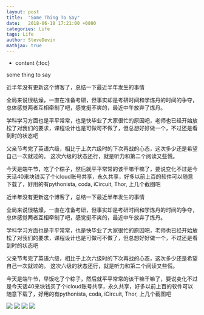 ```yaml
---
layout: post
title:  "Some Thing To Say"
date:   2018-06-18 17:21:00 +0800
categories: Life
tags: Life
author: SteveDevin
mathjax: true
---
```

* content
{:toc}

some thing to say

近半年没有更新这个博客了，总结一下最近半年发生的事情

全局来说很枯燥，一直在准备考研，但事实却是考研时间和学炼丹的时间的争夺，总体感觉两者互相牵制了吧，感觉挺不爽的，最近中午放弃了炼丹。

学科学习方面也是平平常常，也是快毕业了大家很忙的原因吧，老师也已经开始放松了对我们的要求，课程设计也是可做可不做了，但总想好好做一个，不过还是看到时的状态吧

父亲节考完了英语六级，相比于上次六级时的下次再战的心态，这次多少还是希望自己一次就过的。 这次六级的状态还行，就是听力和第二个阅读又些慌。

今天是端午节，吃了个粽子，然后就平平常常的该干嘛干嘛了，要说变化不过是今天话40来块钱买了个icloud账号共享，永久共享，好多以前上百的软件可以随意下载了，好用的有pythonista, coda, iCircuit, Thor, 上几个截图吧

近半年没有更新这个博客了，总结一下最近半年发生的事情

全局来说很枯燥，一直在准备考研，但事实却是考研时间和学炼丹的时间的争夺，总体感觉两者互相牵制了吧，感觉挺不爽的，最近中午放弃了炼丹。

学科学习方面也是平平常常，也是快毕业了大家很忙的原因吧，老师也已经开始放松了对我们的要求，课程设计也是可做可不做了，但总想好好做一个，不过还是看到时的状态吧

父亲节考完了英语六级，相比于上次六级时的下次再战的心态，这次多少还是希望自己一次就过的。 这次六级的状态还行，就是听力和第二个阅读又些慌。

今天是端午节，早饭吃了个粽子，然后就平平常常的该干嘛干嘛了，要说变化不过是今天话40来块钱买了个icloud账号共享，永久共享，好多以前上百的软件可以随意下载了，好用的有pythonista, coda, iCircuit, Thor, 上几个截图吧

![](p7skriigy.bkt.clouddn.com/15293145303040.jpg)
![](p7skriigy.bkt.clouddn.com/15293145384945.jpg)
![](p7skriigy.bkt.clouddn.com/15293145454312.jpg)
![](p7skriigy.bkt.clouddn.com/15293145509235.jpg)
